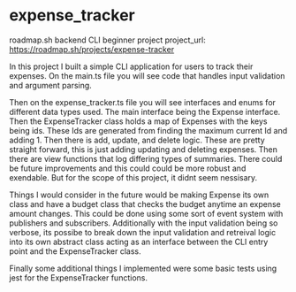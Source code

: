 # expense_tracker

roadmap.sh backend CLI beginner project
project_url: https://roadmap.sh/projects/expense-tracker

In this project I built a simple CLI application for users to track their expenses.
On the main.ts file you will see code that handles input validation and argument
parsing.

Then on the expense_tracker.ts file you will see interfaces and enums for different
data types used. The main interface being the Expense interface. Then the ExpenseTracker
class holds a map of Expenses with the keys being ids. These Ids are generated from
finding the maximum current Id and adding 1. Then there is add, update, and delete logic.
These are pretty straight forward, this is just adding updating and deleting expenses.
Then there are view functions that log differing types of summaries. There could be
future improvements and this could could be more robust and exendable. But for the scope
of this project, it didnt seem nessisary.

Things I would consider in the future would be making Expense its own class and have a
budget class that checks the budget anytime an expense amount changes. This could be done
using some sort of event system with publishers and subscribers. Additionally with the input
validation being so verbose, its possibe to break down the input validation and retreival
logic into its own abstract class acting as an interface between the CLI entry point and the
ExpenseTracker class.

Finally some additional things I implemented were some basic tests using jest for the
ExpenseTracker functions.
